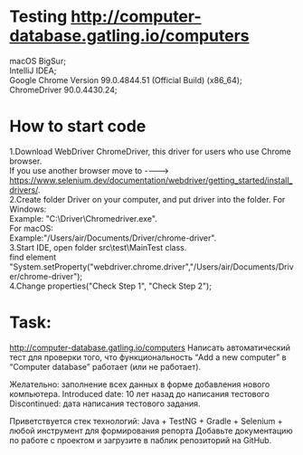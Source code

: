 # **Testing http://computer-database.gatling.io/computers**
macOS BigSur;  
IntelliJ IDEA;  
Google Chrome Version 99.0.4844.51 (Official Build) (x86_64);  
ChromeDriver 90.0.4430.24;  
# How to start code
 1.Download WebDriver ChromeDriver, this driver for users who use Chrome browser.   
 If you use another browser move to ----> https://www.selenium.dev/documentation/webdriver/getting_started/install_drivers/.   
 2.Create folder Driver on your computer, and put driver into the folder. 
 For Windows:  
 Example: "C:\Driver\Chromedriver.exe".   
 For macOS:       
 Example:"/Users/air/Documents/Driver/chrome-driver".   
 3.Start IDE, open folder src\test\MainTest class.      
 find element "System.setProperty("webdriver.chrome.driver","/Users/air/Documents/Driver/chrome-driver");    
 4.Change properties("Check Step 1", "Check Step 2");    
# **Task:**
http://computer-database.gatling.io/computers Написать автоматический тест для проверки того, что функциональность “Add a new computer” в “Computer database”   работает (или не работает).  

Желательно: заполнение всех данных в форме добавления нового компьютера. Introduced date: 10 лет назад до написания тестового Discontinued: дата написания тестового задания. 

Приветствуется стек технологий: Java + TestNG + Gradle + Selenium + любой инструмент для формирования репорта Добавьте документацию по работе с проектом и загрузите в паблик репозиторий на GitHub.  
